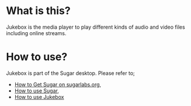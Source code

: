 What is this?
=============

Jukebox is the media player to play different kinds of audio and video files including online streams.

How to use?
===========

Jukebox is part of the Sugar desktop.  Please refer to;

* [How to Get Sugar on sugarlabs.org](https://sugarlabs.org/),
* [How to use Sugar](https://help.sugarlabs.org/),
* [How to use Jukebox](https://help.sugarlabs.org/jukebox.html)
